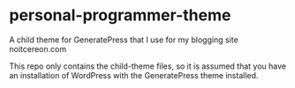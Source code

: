 # personal-programmer-theme
A child theme for GeneratePress that I use for my blogging site noitcereon.com

This repo only contains the child-theme files, so it is assumed that you have an installation of WordPress with the GeneratePress theme installed.
